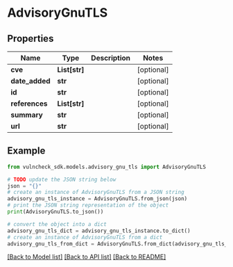 # AdvisoryGnuTLS


## Properties

Name | Type | Description | Notes
------------ | ------------- | ------------- | -------------
**cve** | **List[str]** |  | [optional] 
**date_added** | **str** |  | [optional] 
**id** | **str** |  | [optional] 
**references** | **List[str]** |  | [optional] 
**summary** | **str** |  | [optional] 
**url** | **str** |  | [optional] 

## Example

```python
from vulncheck_sdk.models.advisory_gnu_tls import AdvisoryGnuTLS

# TODO update the JSON string below
json = "{}"
# create an instance of AdvisoryGnuTLS from a JSON string
advisory_gnu_tls_instance = AdvisoryGnuTLS.from_json(json)
# print the JSON string representation of the object
print(AdvisoryGnuTLS.to_json())

# convert the object into a dict
advisory_gnu_tls_dict = advisory_gnu_tls_instance.to_dict()
# create an instance of AdvisoryGnuTLS from a dict
advisory_gnu_tls_from_dict = AdvisoryGnuTLS.from_dict(advisory_gnu_tls_dict)
```
[[Back to Model list]](../README.md#documentation-for-models) [[Back to API list]](../README.md#documentation-for-api-endpoints) [[Back to README]](../README.md)


